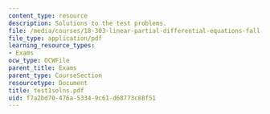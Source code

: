 ```yaml
---
content_type: resource
description: Solutions to the test problems.
file: /media/courses/18-303-linear-partial-differential-equations-fall-2006/f7a2bd70476a53349c61d68773c88f51_test1solns.pdf
file_type: application/pdf
learning_resource_types:
- Exams
ocw_type: OCWFile
parent_title: Exams
parent_type: CourseSection
resourcetype: Document
title: test1solns.pdf
uid: f7a2bd70-476a-5334-9c61-d68773c88f51
---
```

